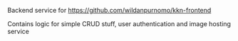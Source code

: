 Backend service for https://github.com/wildanpurnomo/kkn-frontend

Contains logic for simple CRUD stuff, user authentication and image hosting service

